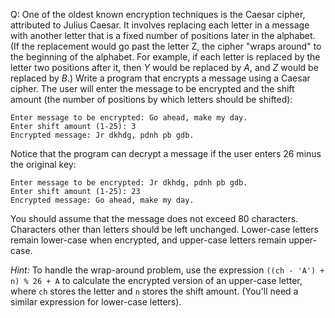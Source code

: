 Q: One of the oldest known encryption techniques is the Caesar cipher,
attributed to Julius Caesar. It involves replacing each letter in a message
with another letter that is a fixed number of positions later in the
alphabet. (If the replacement would go past the letter Z, the cipher "wraps
around" to the beginning of the alphabet. For example, if each letter
is replaced by the letter two positions after it, then <em>Y</em> would
be replaced by <em>A</em>, and <em>Z</em> would be replaced by
<em>B</em>.) Write a program that encrypts a message using a Caesar cipher. The
user will enter the message to be encrypted and the shift amount (the number of
positions by which letters should be shifted):

```
Enter message to be encrypted: Go ahead, make my day.
Enter shift amount (1-25): 3
Encrypted message: Jr dkhdg, pdnh pb gdb.
```

Notice that the program can decrypt a message if the user enters 26 minus the
original key:

```
Enter message to be encrypted: Jr dkhdg, pdnh pb gdb.
Enter shift amount (1-25): 23
Encrypted message: Go ahead, make my day.
```

You should assume that the message does not exceed 80 characters. Characters
other than letters should be left unchanged. Lower-case letters remain
lower-case when encrypted, and upper-case letters remain upper-case.

<em>Hint:</em> To handle the wrap-around problem, use the expression `((ch - 'A') + n) % 26 + A`
to calculate the encrypted version of an upper-case letter, where `ch` stores
the letter and `n` stores the shift amount. (You'll need a similar expression
for lower-case letters).
